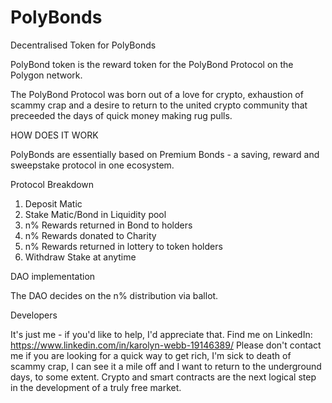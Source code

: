 # PolyBonds
Decentralised Token for PolyBonds

PolyBond token is the reward token for the PolyBond Protocol on the Polygon network.

The PolyBond Protocol was born out of a love for crypto, exhaustion of scammy crap and a desire to return to the united crypto community that preceeded the days of quick money making rug pulls.

HOW DOES IT WORK

PolyBonds are essentially based on Premium Bonds - a saving, reward and sweepstake protocol in one ecosystem.

Protocol Breakdown

1. Deposit Matic
2. Stake Matic/Bond in Liquidity pool
3. n% Rewards returned in Bond to holders
4. n% Rewards donated to Charity
5. n% Rewards returned in lottery to token holders
6. Withdraw Stake at anytime

DAO implementation

The DAO decides on the n% distribution via ballot.

Developers

It's just me - if you'd like to help, I'd appreciate that. Find me on LinkedIn: https://www.linkedin.com/in/karolyn-webb-19146389/
Please don't contact me if you are looking for a quick way to get rich, I'm sick to death of scammy crap, I can see it a mile off and I want to return to the underground days, to some extent. Crypto and smart contracts are the next logical step in the development of a truly free market. 
